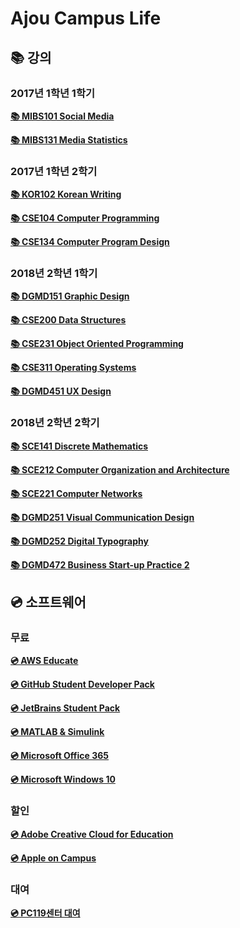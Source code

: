 # Ajou Campus Life

## 📚 강의

### 2017년 1학년 1학기

**[📚 MIBS101 Social Media](MIBS101_Social-Media)**

**[📚 MIBS131 Media Statistics](MIBS131_Media-Statistics)**

### 2017년 1학년 2학기

**[📚 KOR102 Korean Writing](KOR102_Korean-Writing)**

**[📚 CSE104 Computer Programming](CSE104_Computer-Programming)**

**[📚 CSE134 Computer Program Design](CSE134_Computer-Program-Design)**

### 2018년 2학년 1학기

**[📚 DGMD151 Graphic Design](DGMD151_Graphic-Design)**

**[📚 CSE200 Data Structures](CSE200_Data-Structures)**

**[📚 CSE231 Object Oriented Programming](CSE231_Object-Oriented-Programming)**

**[📚 CSE311 Operating Systems](CSE311_Operating-Systems)**

**[📚 DGMD451 UX Design](DGMD451_UX-Design)**

### 2018년 2학년 2학기

**[📚 SCE141 Discrete Mathematics](SCE141_Discrete-Mathematics)**

**[📚 SCE212 Computer Organization and Architecture](SCE212_Computer-Organization-and-Architecture)**

**[📚 SCE221 Computer Networks](SCE221_Computer-Networks)**

**[📚 DGMD251 Visual Communication Design](DGMD251_Visual-Communication-Design)**

**[📚 DGMD252 Digital Typography](DGMD252_Digital-Typography)**

**[📚 DGMD472 Business Start-up Practice 2](DGMD472_Business-Start-up-Practice-2)**

## 💿 소프트웨어

### 무료

**[💿 AWS Educate](https://aws.amazon.com/ko/education/awseducate/)**

**[💿 GitHub Student Developer Pack](https://education.github.com/pack)**

**[💿 JetBrains Student Pack](https://www.jetbrains.com/student/)**

**[💿 MATLAB & Simulink](https://kr.mathworks.com/academia/tah-portal/ajou-university-40676932.html)**

**[💿 Microsoft Office 365](http://ajou.o365univ.net/o365/regist/center.do)**
 
**[💿 Microsoft Windows 10](http://ajou.onthehub.com/)**

### 할인

**[💿 Adobe Creative Cloud for Education](https://www.adobe.com/kr/creativecloud/buy/students.html)**

**[💿 Apple on Campus](https://www.paranajou.com/board/article/122/)**

### 대여

**[💿 PC119센터 대여](http://pc119.ajou.ac.kr)**